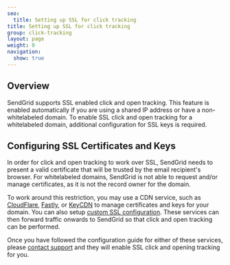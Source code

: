 ```yaml
---
seo:
  title: Setting up SSL for click tracking
title: Setting up SSL for click tracking
group: click-tracking
layout: page
weight: 0
navigation:
  show: true
---
```


## 	Overview
 	
SendGrid supports SSL enabled click and open tracking. This feature is enabled automatically if you are using a shared IP address or have a non-whitelabeled domain. To enable SSL click and open tracking for a whitelabeled domain, additional configuration for SSL keys is required.

## 	Configuring SSL Certificates and Keys
 	
In order for click and open tracking to work over SSL, SendGrid needs to present a valid certificate that will be trusted by the email recipient's browser. For whitelabeled domains, SendGrid is not able to request and/or manage certificates, as it is not the record owner for the domain.

To work around this restriction, you may use a CDN service, such as 
[CloudFlare]({{root_url}}/help-support/analytics-and-reporting/content-delivery-networks/#using-cloudflare), 
[Fastly]({{root_url}}/help-support/analytics-and-reporting/content-delivery-networks/#using-fastly), or 
[KeyCDN]({{root_url}}/help-support/analytics-and-reporting/content-delivery-networks/#using-keycdn) to manage certificates and keys for your domain. You can also setup [custom SSL configuration]({{root_url}}/help-support/account-and-settings/custom-ssl-configurations/). These services can then forward traffic onwards to SendGrid so that click and open tracking can be performed.

Once you have followed the configuration guide for either of these
services, please [contact support](https://support.sendgrid.com/hc/en-us) and they will enable SSL click and
opening tracking for you.
